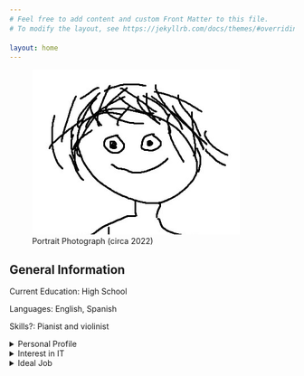 ```yaml
---
# Feel free to add content and custom Front Matter to this file.
# To modify the layout, see https://jekyllrb.com/docs/themes/#overriding-theme-defaults

layout: home
---
```


<figure>
    <img src="/assets/images/me.jpg"
         alt="Portrait Photograph (circa 2022)">
    <figcaption>Portrait Photograph (circa 2022)
    </figcaption>
</figure>

## General Information

Current Education: High School

Languages: English, Spanish

Skills?: Pianist and violinist

<details>
  <summary>Personal Profile</summary>
<h1>Tests</h1>
</details>

<details>
  <summary>Interest in IT</summary>
  
</details>

<details>
  <summary>Ideal Job</summary>
  
</details>
